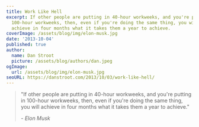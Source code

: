 ```yaml
---
title: Work Like Hell
excerpt: If other people are putting in 40-hour workweeks, and you're putting in
  100-hour workweeks, then, even if you're doing the same thing, you will
  achieve in four months what it takes them a year to achieve.
coverImage: /assets/blog/img/elon-musk.jpg
date: '2013-10-04'
published: true
author:
  name: Dan Stroot
  picture: /assets/blog/authors/dan.jpeg
ogImage:
  url: /assets/blog/img/elon-musk.jpg
seoURL: https://danstroot.com/2013/10/03/work-like-hell/
---
```


> "If other people are putting in 40-hour workweeks, and you're
> putting in 100-hour workweeks, then, even if you're doing the same
> thing, you will achieve in four months what it takes them a year
> to achieve."
>
> <cite>- Elon Musk</cite>
